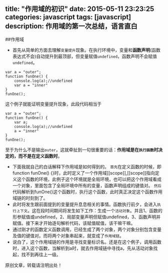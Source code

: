 title: "作用域的初识"
date: 2015-05-11 23:23:25
categories: javascript
tags: [javascript]
description: 作用域的第一次总结，语言直白
---

##作用域
- 首先从简单的方面去理解`变量提升`现象。在执行环境中，变量和**函数声明**(函数表达式不会)自动提升到最顶部，但变量赋值`undefined`，函数声明不会赋值`undefined`。
```
var a = "outer";
function funOne() {
    console.log(a);//undefined
    var a = "inner"
}
funOne();
```
这个例子就能证明变量提升现象，此段代码相当于
```
var a = "outer";
function funOne() {
	var a;
    console.log(a);//undefined
    a = "inner"
}
funOne();
```
至于为什么不是输出`outer`，这就牵扯到一句很重要的话：**作用域是在`执行函数`时决定的，而不是在定义函数时**。
- 下面我就自己的白话解释下作用域是如何得到的。
`首先`在定义函数的时候，即 function funOne() {}时，此时定义了一个作用域[[scope]],[[scope]]指向定义这个函数的环境，此例子这个环境就是全局环境，也可以把这个作用域看成一个对象，里面包含了全局环境中所有的变量，函数声明组成的键值对。
`然后`代码解析到funOne()这个函数时，执行这个函数，此时真正决定这个函数作用域链的时刻到了。
- 此时将发生跟前面提到的变量提升息息相关的事情。函数执行前夕，会进入`执行上下文`。这在段时间期间将发生如下工作：生成一个`活动对象`。并且1、函数的形参赋值或undefined，2、局部变量声明但赋值undefined，3、函数声明并赋值。接下来才开始逐句解析代码，该赋值赋值，该干嘛干嘛。
- 通过刚才的函数定义函数调用，已经生成了两个对象，两个对象分别包含变量及值的键值对。而将两个对象串起来，就变成了`作用域链`。
- 说白了，这个作用域链的作用是寻找变量标识名。还是在这个例子，调用函数时，进入这个函数，当解析到a时，就去作用域链中寻找a，先从活动对象找起，找不到再往上一级。



原创文章，转载请注明出处！
